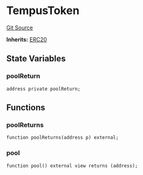 # TempusToken
[Git Source](https://github.com/Swivel-Finance/illuminate/blob/76b26ef748dc63cf89e3fa660df1bda262dcef15/src/mocks/TempusToken.sol)

**Inherits:**
[ERC20](/src/mocks/ERC20.sol/contract.ERC20.md)


## State Variables
### poolReturn

```solidity
address private poolReturn;
```


## Functions
### poolReturns


```solidity
function poolReturns(address p) external;
```

### pool


```solidity
function pool() external view returns (address);
```

